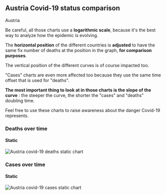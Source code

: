 ## Austria Covid-19 status comparison 

Austria



Be careful, all those charts use a **logarithmic scale**, because it's the best way to analyze how the epidemic is evolving.
 
The **horizontal position** of the different countries is **adjusted** to have the same fix number of deaths at the position in the graph, **for comparison purposes**.

The vertical position of the different curves is of course impacted too.

"Cases" charts are even more affected too because they use the same time offset that is used for "deaths".

**The most important thing to look at in those charts is the slope of the curve** : the steeper the curve, the shorter the "cases" and "deaths" doubling time.

Feel free to use these charts to raise awareness about the danger Covid-19 represents. 


 
### Deaths over time
 
#### Static
![Austria covid-19 deaths static chart](https://raw.githubusercontent.com/madlag/coronavirus_study/master/notebooks/graphs/2020-03-20/countries/Austria/2020-03-20_Austria_deaths.png "Austria covid-19 deaths static chart")   

 
### Cases over time
 
#### Static
![Austria covid-19 cases static chart](https://raw.githubusercontent.com/madlag/coronavirus_study/master/notebooks/graphs/2020-03-20/countries/Austria/2020-03-20_Austria_cases.png "Austria covid-19 cases static chart")   

